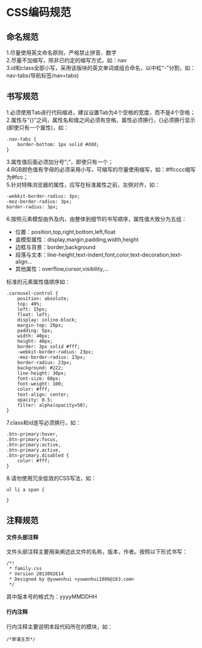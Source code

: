 # CSS编码规范

## 命名规范
1.尽量使用英文命名原则，严格禁止拼音、数字  
2.尽量不加缩写，除非已约定的缩写方式，如：nav  
3.id和class全部小写，采用该版块的英文单词或组合命名，以中杠“-”分割，如：nav-tabs(导航标签/nav+tabs)  

## 书写规范
1.必须使用Tab进行代码缩进，建议设置Tab为4个空格的宽度，而不是4个空格；  
2.属性与“{}”之间，属性名和值之间必须有空格，属性必须换行，{}必须换行显示(即使只有一个属性)，如：  
	
	.nav-tabs {
		border-bottom: 1px solid #ddd;
	}
3.属性值后面必须加分号“;”，即使只有一个；  
4.RGB颜色值有字母的必须采用小写，可缩写的尽量使用缩写，如：#ffcccc缩写为#fcc；  
5.针对特殊浏览器的属性，应写在标准属性之前，左侧对齐，如：
	
	-webkit-border-radius: 3px;
	-moz-border-radius: 3px;
	border-radius: 3px;

6.按照元素模型由外及内，由整体到细节的书写顺序，属性值大致分为五组：

* 位置：position,top,right,bottom,left,float
* 盒模型属性：display,margin,padding,width,height
* 边框与背景：border,background
* 段落与文本：line-height,text-indent,font,color,text-decoration,text-align...
* 其他属性：overflow,cursor,visibility,...

标准的元素属性值顺序如：

	.carousel-control {
		position: absolute;
		top: 40%;
		left: 15px;
		float: left;
		display: inline-block;
		margin-top: 20px;
		padding: 5px;
		width: 40px;
		height: 40px;
		border: 3px solid #fff;
		-webkit-border-radius: 23px;
		-moz-border-radius: 23px;
		border-radius: 23px;
		background: #222;
		line-height: 30px;
		font-size: 60px;
		font-weight: 100;
		color: #fff;
		text-align: center;
		opacity: 0.5;
		filter: alpha(opacity=50);
	}

7.class和id连写必须换行，如：
	
	.btn-primary:hover,
	.btn-primary:focus,
	.btn-primary:active,
	.btn-primary.active,
	.btn-primary.disabled {
		color: #fff;
	}

8.请勿使用冗余低效的CSS写法，如：
	
	ul li a span {
		
	}


## 注释规范
#### 文件头部注释
文件头部注释主要用来阐述此文件的名称，版本，作者。按照以下形式书写：

	/*!
	 * family.css
	 * Version 2013092614
	 * Designed by @yuwenhui <yuwenhui1986@163.com>
	 */
其中版本号的格式为：yyyyMMDDHH

#### 行内注释
行内注释主要说明本段代码所在的模块，如：

	/*家谱主页*/